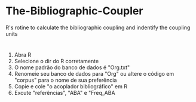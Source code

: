 # The-Bibliographic-Coupler
R's rotine to calculate the bibliographic coupling and indentify the coupling units
#
1) Abra R
2) Selecione o dir do R corretamente
3) O nome padrão do banco de dados é "Org.txt"
4) Renomeie seu banco de dados para "Org" ou altere o código em "corpus" para o nome de sua preferência
5) Copie e cole "o acoplador bibliográfico" em R
6) Excute "referências", "ABA" e "Freq_ABA
